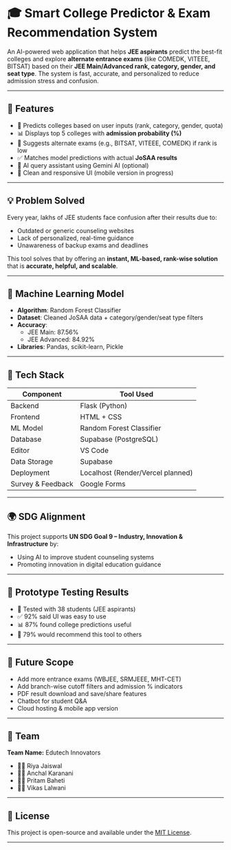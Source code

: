 # 🎓 Smart College Predictor & Exam Recommendation System

An AI-powered web application that helps **JEE aspirants** predict the best-fit colleges and explore **alternate entrance exams** (like COMEDK, VITEEE, BITSAT) based on their **JEE Main/Advanced rank, category, gender, and seat type**. The system is fast, accurate, and personalized to reduce admission stress and confusion.

---

## 🚀 Features

- 🎯 Predicts colleges based on user inputs (rank, category, gender, quota)
- 📊 Displays top 5 colleges with **admission probability (%)**
- 🧠 Suggests alternate exams (e.g., BITSAT, VITEEE, COMEDK) if rank is low
- ✅ Matches model predictions with actual **JoSAA results**
- 💬 AI query assistant using Gemini AI (optional)
- 📱 Clean and responsive UI (mobile version in progress)

---

## 💡 Problem Solved

Every year, lakhs of JEE students face confusion after their results due to:
- Outdated or generic counseling websites
- Lack of personalized, real-time guidance
- Unawareness of backup exams and deadlines

This tool solves that by offering an **instant, ML-based, rank-wise solution** that is **accurate, helpful, and scalable**.

---

## 🧠 Machine Learning Model

- **Algorithm**: Random Forest Classifier
- **Dataset**: Cleaned JoSAA data + category/gender/seat type filters
- **Accuracy**:  
  - JEE Main: 87.56%  
  - JEE Advanced: 84.92%
- **Libraries**: Pandas, scikit-learn, Pickle

---

## 🔧 Tech Stack

| Component        | Tool Used              |
|------------------|------------------------|
| Backend          | Flask (Python)         |
| Frontend         | HTML + CSS             |
| ML Model         | Random Forest Classifier |
| Database         | Supabase (PostgreSQL)  |
| Editor           | VS Code                |
| Data Storage     | Supabase               |
| Deployment       | Localhost (Render/Vercel planned) |
| Survey & Feedback| Google Forms           |

---

## 🌍 SDG Alignment

This project supports **UN SDG Goal 9 – Industry, Innovation & Infrastructure** by:
- Using AI to improve student counseling systems
- Promoting innovation in digital education guidance

---


## 🧪 Prototype Testing Results

- 👥 Tested with 38 students (JEE aspirants)
- ✅ 92% said UI was easy to use
- 📊 87% found college predictions useful
- 📣 79% would recommend this tool to others

---

## 🔮 Future Scope

- Add more entrance exams (WBJEE, SRMJEEE, MHT-CET)
- Add branch-wise cutoff filters and admission % indicators
- PDF result download and save/share features
- Chatbot for student Q&A
- Cloud hosting & mobile app version

---

## 👥 Team

**Team Name:** Edutech Innovators

- 👩‍💻 Riya Jaiswal  
- 👩‍💻 Anchal Karanani  
- 👨‍💻 Pritam Baheti  
- 👨‍💻 Vikas Lalwani  

---

## 📄 License

This project is open-source and available under the [MIT License](LICENSE).

---
